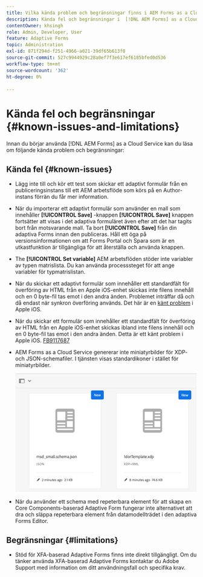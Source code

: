 ```yaml
---
title: Vilka kända problem och begränsningar finns i AEM Forms as a Cloud Service miljö?
description: Kända fel och begränsningar i  [!DNL AEM Forms] as a Cloud Service miljö.
contentOwner: khsingh
role: Admin, Developer, User
feature: Adaptive Forms
topic: Administration
exl-id: 871f294d-f251-4966-a021-39df65b613f0
source-git-commit: 527c9944929c28a0ef7f3e617ef6185bfed0d536
workflow-type: tm+mt
source-wordcount: '362'
ht-degree: 0%

---
```


# Kända fel och begränsningar {#known-issues-and-limitations}

Innan du börjar använda [!DNL AEM Forms] as a Cloud Service kan du läsa om följande kända problem och begränsningar:

## Kända fel {#known-issues}

* Lägg inte till och kör ett test som skickar ett adaptivt formulär från en publiceringsinstans till ett AEM arbetsflöde som körs på en Author-instans förrän du får mer information.

* När du importerar ett adaptivt formulär som använder en mall som innehåller **[!UICONTROL Save]** -knappen **[!UICONTROL Save]** knappen fortsätter att visas i det adaptiva formuläret även efter att det har tagits bort från motsvarande mall. Ta bort **[!UICONTROL Save]** från din adaptiva Forms innan den publiceras. Håll ett öga på versionsinformationen om att Forms Portal och Spara som är en utkastfunktion är tillgängliga för att återställa och använda knappen.

* The **[!UICONTROL Set variable]** AEM arbetsflöden stöder inte variabler av typen matrislista. Du kan använda processsteget för att ange variabler för typmatrislistan.

* När du skickar ett adaptivt formulär som innehåller ett standardfält för överföring av HTML från en Apple iOS-enhet skickas inte filens innehåll och en 0 byte-fil tas emot i den andra änden. Problemet inträffar då och då endast när synkron överföring används. Det här är en [känt problem](https://feedbackassistant.apple.com/feedback/9117687) i Apple iOS.

* När du skickar ett formulär som innehåller ett standardfält för överföring av HTML från en Apple iOS-enhet skickas ibland inte filens innehåll och en 0 byte-fil tas emot i den andra änden. Detta är ett känt problem i Apple iOS. [FB9117687](https://feedbackassistant.apple.com/feedback/9117687)

* AEM Forms as a Cloud Service genererar inte miniatyrbilder för XDP- och JSON-schemafiler. I tjänsten visas standardikoner i stället för miniatyrbilder.

  ![Problem med Forms-miniatyrbild](/help/forms/assets/forms-tumbnail-known-issue.png)

* När du använder ett schema med repeterbara element för att skapa en Core Components-baserad Adaptive Form fungerar inte alternativet att dra och släppa repeterbara element från datamodellträdet i den adaptiva Forms Editor.

## Begränsningar {#limitations}

* Stöd för XFA-baserad Adaptive Forms finns inte direkt tillgängligt. Om du tänker använda XFA-baserad Adaptive Forms kontaktar du Adobe Support med information om ditt användningsfall och specifika krav.

